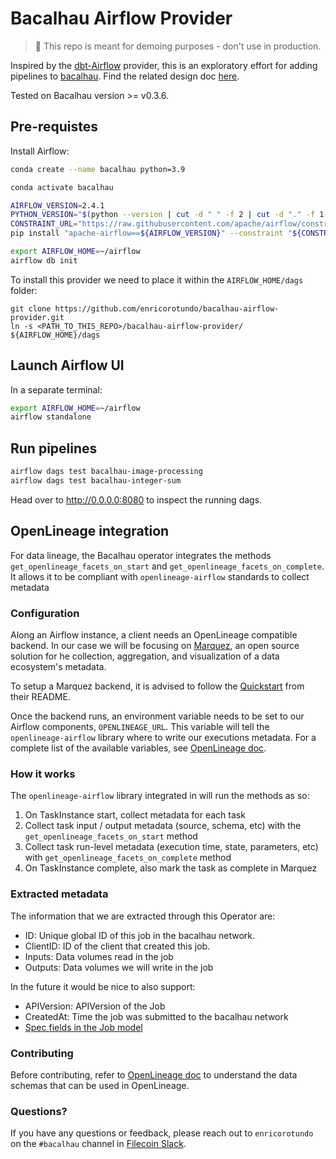 # Bacalhau Airflow Provider

> :construction: This repo is meant for demoing purposes - don't use in production.

Inspired by the [dbt-Airflow](https://airflow.apache.org/docs/apache-airflow-providers-dbt-cloud/stable/_api/airflow/providers/dbt/cloud/index.html) provider, this is an exploratory effort for adding pipelines to [bacalhau](https://github.com/filecoin-project/bacalhau).
Find the related design doc [here](https://hackmd.io/@usN-geg4Q_iFcXZ-UCZpoQ/rkW5FE3Mj).

Tested on Bacalhau version >= v0.3.6.

## Pre-requistes

Install Airflow:

```bash
conda create --name bacalhau python=3.9

conda activate bacalhau

AIRFLOW_VERSION=2.4.1
PYTHON_VERSION="$(python --version | cut -d " " -f 2 | cut -d "." -f 1-2)"
CONSTRAINT_URL="https://raw.githubusercontent.com/apache/airflow/constraints-${AIRFLOW_VERSION}/constraints-${PYTHON_VERSION}.txt"
pip install "apache-airflow==${AIRFLOW_VERSION}" --constraint "${CONSTRAINT_URL}"

export AIRFLOW_HOME=~/airflow
airflow db init
```

To install this provider we need to place it within the `AIRFLOW_HOME/dags` folder:

```
git clone https://github.com/enricorotundo/bacalhau-airflow-provider.git
ln -s <PATH_TO_THIS_REPO>/bacalhau-airflow-provider/ ${AIRFLOW_HOME}/dags
```

## Launch Airflow UI

In a separate terminal:

```bash
export AIRFLOW_HOME=~/airflow
airflow standalone
```

## Run pipelines

```bash
airflow dags test bacalhau-image-processing
airflow dags test bacalhau-integer-sum
```

Head over to http://0.0.0.0:8080 to inspect the running dags.

## OpenLineage integration

For data lineage, the Bacalhau operator integrates the methods `get_openlineage_facets_on_start` and
`get_openlineage_facets_on_complete`. It allows it to be compliant with `openlineage-airflow` standards to collect metadata

### Configuration

Along an Airflow instance, a client needs an OpenLineage compatible backend. In our case we will be focusing on [Marquez](https://github.com/MarquezProject/marquez),
an open source solution for he collection, aggregation, and visualization of a data ecosystem's metadata.

To setup a Marquez backend, it is advised to follow the [Quickstart](https://github.com/MarquezProject/marquez#quickstart) 
from their README.

Once the backend runs, an environment variable needs to be set to our Airflow components, `OPENLINEAGE_URL`. This variable
will tell the `openlineage-airflow` library where to write our executions metadata. For a complete list of the available 
variables, see [OpenLineage doc](https://openlineage.io/docs/integrations/airflow/usage#environment-variables).


### How it works

The `openlineage-airflow` library integrated in will run the methods as so:
1. On TaskInstance start, collect metadata for each task
2. Collect task input / output metadata (source, schema, etc) with the `get_openlineage_facets_on_start` method
3. Collect task run-level metadata (execution time, state, parameters, etc) with `get_openlineage_facets_on_complete` method
4. On TaskInstance complete, also mark the task as complete in Marquez

### Extracted metadata

The information that we are extracted through this Operator are:
- ID: Unique global ID of this job in the bacalhau network.
- ClientID: ID of the client that created this job.
- Inputs: Data volumes read in the job
- Outputs: Data volumes we will write in the job

In the future it would be nice to also support:
- APIVersion: APIVersion of the Job
- CreatedAt: Time the job was submitted to the bacalhau network
- [Spec fields in the Job model](https://github.com/filecoin-project/bacalhau/blob/main/pkg/model/job.go#L211)

### Contributing

Before contributing, refer to [OpenLineage doc](https://openlineage.io/docs/integrations/airflow/operator) to understand
the data schemas that can be used in OpenLineage.

### Questions?

If you have any questions or feedback, please reach out to `enricorotundo` on the `#bacalhau` channel in [Filecoin Slack](https://filecoin.io/slack).
